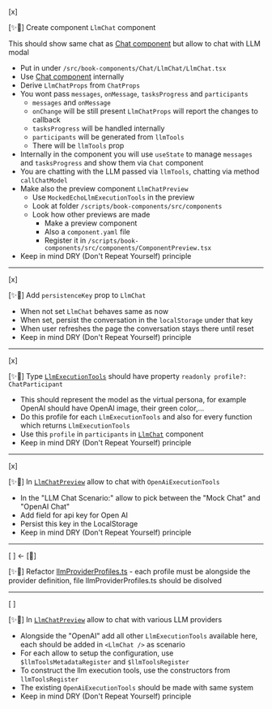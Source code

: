 [x]

[✨💞] Create component `LlmChat` component

This should show same chat as [Chat component](/src/book-components/Chat/Chat/Chat.tsx) but allow to chat with LLM modal

-   Put in under `/src/book-components/Chat/LlmChat/LlmChat.tsx`
-   Use [Chat component](/src/book-components/Chat/Chat/Chat.tsx) internally
-   Derive `LlmChatProps` from `ChatProps`
-   You wont pass `messages`, `onMessage`, `tasksProgress` and `participants`
    -   `messages` and `onMessage`
    -   `onChange` will be still present `LlmChatProps` will report the changes to callback
    -   `tasksProgress` will be handled internally
    -   `participants` will be generated from `llmTools`
    -   There will be `llmTools` prop
-   Internally in the component you will use `useState` to manage `messages` and `tasksProgress` and show them via `Chat` component
-   You are chatting with the LLM passed via `llmTools`, chatting via method `callChatModel`
-   Make also the preview component `LlmChatPreview`
    -   Use `MockedEchoLlmExecutionTools` in the preview
    -   Look at folder `/scripts/book-components/src/components`
    -   Look how other previews are made
        -   Make a preview component
        -   Also a `component.yaml` file
        -   Register it in `/scripts/book-components/src/components/ComponentPreview.tsx`
-   Keep in mind DRY (Don't Repeat Yourself) principle

---

[x]

[✨💞] Add `persistenceKey` prop to `LlmChat`

-   When not set `LlmChat` behaves same as now
-   When set, persist the conversation in the `localStorage` under that key
-   When user refreshes the page the conversation stays there until reset
-   Keep in mind DRY (Don't Repeat Yourself) principle

---

[x]

[✨💞] Type [`LlmExecutionTools`](/src/execution/LlmExecutionTools.ts) should have property `readonly profile?: ChatParticipant`

-   This should represent the model as the virtual persona, for example OpenAI should have OpenAI image, their green color,...
-   Do this profile for each `LlmExecutionTools` and also for every function which returns `LlmExecutionTools`
-   Use this `profile` in `participants` in [`LlmChat`](/src/book-components/Chat/LlmChat/LlmChat.tsx) component
-   Keep in mind DRY (Don't Repeat Yourself) principle

---

[x]

[✨💞] In [`LlmChatPreview`](/scripts/book-components/src/components/llm-chat/LlmChatPreview.tsx) allow to chat with `OpenAiExecutionTools`

-   In the "LLM Chat Scenario:" allow to pick between the "Mock Chat" and "OpenAI Chat"
-   Add field for api key for Open AI
-   Persist this key in the LocalStorage
-   Keep in mind DRY (Don't Repeat Yourself) principle

---

[ ] <- [🧠]

[✨💞] Refactor [llmProviderProfiles.ts](/src/llm-providers/_common/profiles/llmProviderProfiles.ts) - each profile must be alongside the provider definition, file llmProviderProfiles.ts should be disolved

---

[ ]

[✨💞] In [`LlmChatPreview`](/scripts/book-components/src/components/llm-chat/LlmChatPreview.tsx) allow to chat with various LLM providers

-   Alongside the "OpenAI" add all other `LlmExecutionTools` available here, each should be added in `<LlmChat />` as scenario
-   For each allow to setup the configuration, use `$llmToolsMetadataRegister` and `$llmToolsRegister`
-   To construct the llm execution tools, use the constructors from `llmToolsRegister`
-   The existing `OpenAiExecutionTools` should be made with same system
-   Keep in mind DRY (Don't Repeat Yourself) principle


